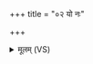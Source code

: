 +++
title = "०२ यो नः"

+++
<details><summary>मूलम् (VS)</summary>

यो नः॑ सु॒प्ताञ्जाग्र॑तो वाभि॒दासा॒त्तिष्ठ॑तो वा॒ चर॑तो जातवेदः।  
वै॑श्वान॒रेण॑ स॒युजा॑ स॒जोषा॒स्तान्प्र॒तीचो॒ निर्द॑ह जातवेदः ॥
</details>